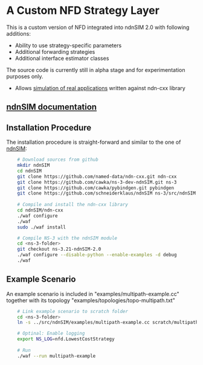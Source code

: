 A Custom NFD Strategy Layer 
==========

This is a custom version of NFD integrated into ndnSIM 2.0 with following additions:

- Ability to use strategy-specific parameters
- Additional forwarding strategies
- Additional interface estimator classes

The source code is currently still in alpha stage and for experimentation purposes only.


- Allows [simulation of real applications](http://ndnsim.net/2.1/guide-to-simulate-real-apps.html)
  written against ndn-cxx library

[ndnSIM documentation](http://ndnsim.net)
---------------------------------------------

## Installation Procedure

The installation procedure is straight-forward and similar to the one of [ndnSIM](http://ndnsim.net/2.0/getting-started.html):


```bash
	# Download sources from github
	mkdir ndnSIM
	cd ndnSIM
	git clone https://github.com/named-data/ndn-cxx.git ndn-cxx
	git clone https://github.com/cawka/ns-3-dev-ndnSIM.git ns-3
	git clone https://github.com/cawka/pybindgen.git pybindgen
	git clone https://github.com/schneiderklaus/ndnSIM ns-3/src/ndnSIM
	
	# Compile and install the ndn-cxx library
	cd ndnSIM/ndn-cxx
	./waf configure
	./waf
	sudo ./waf install

	# Compile NS-3 with the ndnSIM module
	cd <ns-3-folder>
	git checkout ns-3.21-ndnSIM-2.0
	./waf configure --disable-python --enable-examples -d debug
	./waf
```

## Example Scenario

An example scenario is included in "examples/multipath-example.cc" together with its topology "examples/topologies/topo-multipath.txt"

```bash
	# Link example scenario to scratch folder
	cd <ns-3-folder>
	ln -s ../src/ndnSIM/examples/multipath-example.cc scratch/multipath-example.cc

	# Optinal: Enable logging
	export NS_LOG=nfd.LowestCostStrategy
	
	# Run 
	./waf --run multipath-example

```
